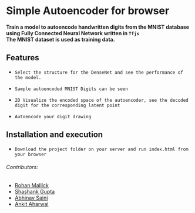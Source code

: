 # Simple Autoencoder for browser

**Train a model to autoencode handwritten digits from the MNIST database using Fully Connected Neural Network written in `Tfjs`
<br> The MNIST dataset is used as training data.**

## Features

- `Select the structure for the DenseNet and see the performance of the model. `

- `Sample autoencoded MNIST Digits can be seen`

- `2D Visualize the encoded space of the autoencoder, see the decoded digit for the corresponding latent point`  

- `Autoencode your digit drawing`

## Installation and execution

- `Download the project folder on your server and run index.html from your browser`

###### Contributors:
- [Rohan Mallick](https://github.com/r7rohan)
- [Shashank Gupta](https://github.com/gupta1912) 
- [Abhinav Saini](https://github.com/abhinavsaini9)
- [Ankit Aharwal](https://github.com/ankitaharwal)

